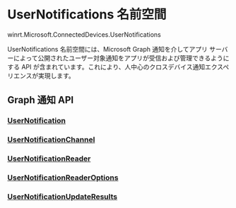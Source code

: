 # <a name="usernotifications-namespace"></a>UserNotifications 名前空間
winrt.Microsoft.ConnectedDevices.UserNotifications

UserNotifications 名前空間には、Microsoft Graph 通知を介してアプリ サーバーによって公開されたユーザー対象通知をアプリが受信および管理できるようにする API が含まれています。これにより、人中心のクロスデバイス通知エクスペリエンスが実現します。 

## <a name="graph-notifications-apis"></a>Graph 通知 API

### <a name="usernotificationusernotificationmd"></a>[UserNotification](userNotification.md)
### <a name="usernotificationchannelusernotificationchannelmd"></a>[UserNotificationChannel](userNotificationChannel.md)
### <a name="usernotificationreaderusernotificationreadermd"></a>[UserNotificationReader](userNotificationReader.md)
### <a name="usernotificationreaderoptionsusernotificationreaderoptionsmd"></a>[UserNotificationReaderOptions](userNotificationReaderOptions.md)
### <a name="usernotificationupdateresultsusernotificationupdateresultsmd"></a>[UserNotificationUpdateResults](userNotificationUpdateResults.md)
